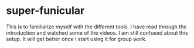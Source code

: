 # super-funicular
This is to familiarize myself with the different tools. 
I have read through the introduction and watched some of the videos. I am still confused about this setup. It will get better once I start using it for group work. 
